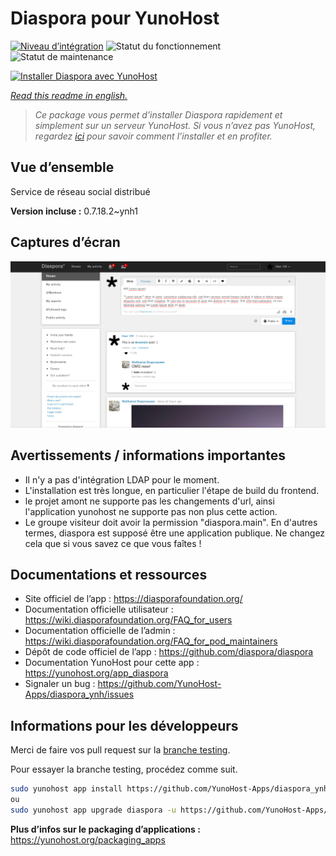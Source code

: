 <!--
N.B.: This README was automatically generated by https://github.com/YunoHost/apps/tree/master/tools/README-generator
It shall NOT be edited by hand.
-->

# Diaspora pour YunoHost

[![Niveau d’intégration](https://dash.yunohost.org/integration/diaspora.svg)](https://dash.yunohost.org/appci/app/diaspora) ![Statut du fonctionnement](https://ci-apps.yunohost.org/ci/badges/diaspora.status.svg) ![Statut de maintenance](https://ci-apps.yunohost.org/ci/badges/diaspora.maintain.svg)

[![Installer Diaspora avec YunoHost](https://install-app.yunohost.org/install-with-yunohost.svg)](https://install-app.yunohost.org/?app=diaspora)

*[Read this readme in english.](./README.md)*

> *Ce package vous permet d’installer Diaspora rapidement et simplement sur un serveur YunoHost.
Si vous n’avez pas YunoHost, regardez [ici](https://yunohost.org/#/install) pour savoir comment l’installer et en profiter.*

## Vue d’ensemble

Service de réseau social distribué

**Version incluse :** 0.7.18.2~ynh1

## Captures d’écran

![Capture d’écran de Diaspora](./doc/screenshots/Diaspora_latest.png)

## Avertissements / informations importantes

- Il n'y a pas d'intégration LDAP pour le moment.
- L'installation est très longue, en particulier l'étape de build du frontend.
- le projet amont ne supporte pas les changements d'url, ainsi l'application yunohost ne supporte pas non plus cette action.
- Le groupe visiteur doit avoir la permission "diaspora.main". En d'autres termes, diaspora est supposé être une application publique. Ne changez cela que si vous savez ce que vous faîtes ! 

## Documentations et ressources

* Site officiel de l’app : <https://diasporafoundation.org/>
* Documentation officielle utilisateur : <https://wiki.diasporafoundation.org/FAQ_for_users>
* Documentation officielle de l’admin : <https://wiki.diasporafoundation.org/FAQ_for_pod_maintainers>
* Dépôt de code officiel de l’app : <https://github.com/diaspora/diaspora>
* Documentation YunoHost pour cette app : <https://yunohost.org/app_diaspora>
* Signaler un bug : <https://github.com/YunoHost-Apps/diaspora_ynh/issues>

## Informations pour les développeurs

Merci de faire vos pull request sur la [branche testing](https://github.com/YunoHost-Apps/diaspora_ynh/tree/testing).

Pour essayer la branche testing, procédez comme suit.

``` bash
sudo yunohost app install https://github.com/YunoHost-Apps/diaspora_ynh/tree/testing --debug
ou
sudo yunohost app upgrade diaspora -u https://github.com/YunoHost-Apps/diaspora_ynh/tree/testing --debug
```

**Plus d’infos sur le packaging d’applications :** <https://yunohost.org/packaging_apps>